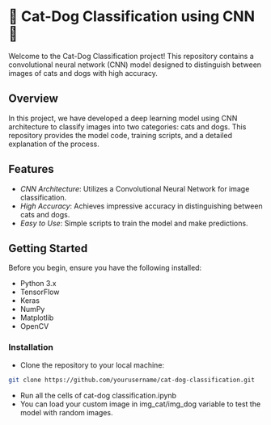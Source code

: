 # 🐾 Cat-Dog Classification using CNN 🐾

Welcome to the Cat-Dog Classification project! This repository contains a convolutional neural network (CNN) model designed to distinguish between images of cats and dogs with high accuracy.

## Overview

In this project, we have developed a deep learning model using CNN architecture to classify images into two categories: cats and dogs. This repository provides the model code, training scripts, and a detailed explanation of the process.

## Features

- *CNN Architecture*: Utilizes a Convolutional Neural Network for image classification.
- *High Accuracy*: Achieves impressive accuracy in distinguishing between cats and dogs.
- *Easy to Use*: Simple scripts to train the model and make predictions.

## Getting Started

Before you begin, ensure you have the following installed:

- Python 3.x
- TensorFlow
- Keras
- NumPy
- Matplotlib
- OpenCV

### Installation

- Clone the repository to your local machine:
```bash
git clone https://github.com/yourusername/cat-dog-classification.git
```
- Run all the cells of cat-dog classification.ipynb
- You can load your custom image in img_cat/img_dog variable to test the model with random images.
